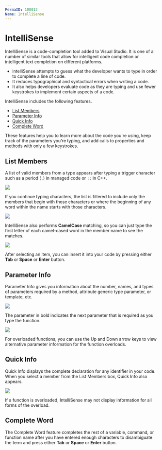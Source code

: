 ```yaml
---
PermaID: 100012
Name: IntelliSense
---
```


# IntelliSense

IntelliSense is a code-completion tool added to Visual Studio. It is one of a number of similar tools that allow for intelligent code completion or intelligent text completion on different platforms. 

 - IntelliSense attempts to guess what the developer wants to type in order to complete a line of code. 
 - It reduces typographical and syntactical errors when writing a code.
 - It also helps developers evaluate code as they are typing and use fewer keystrokes to implement certain aspects of a code.

IntelliSense includes the following features.

 - [List Members](#list-members)
 - [Parameter Info](#parameter-info)
 - [Quick Info](#quick-info) 
 - [Complete Word](#complete-word) 

These features help you to learn more about the code you're using, keep track of the parameters you're typing, and add calls to properties and methods with only a few keystrokes.

## List Members

A list of valid members from a type appears after typing a trigger character such as a period (`.`) in managed code or `::` in C++. 

<img src="images/intellisense-1.png">

If you continue typing characters, the list is filtered to include only the members that begin with those characters or where the beginning of any word within the name starts with those characters. 

<img src="images/intellisense-2.png">

IntelliSense also performs **CamelCase** matching, so you can just type the first letter of each camel-cased word in the member name to see the matches.

<img src="images/intellisense-3.png">

After selecting an item, you can insert it into your code by pressing either **Tab** or **Space** or **Enter** button.

## Parameter Info

Parameter Info gives you information about the number, names, and types of parameters required by a method, attribute generic type parameter, or template, etc.

<img src="images/intellisense-4.png">

The parameter in bold indicates the next parameter that is required as you type the function.

<img src="images/intellisense-5.png">

For overloaded functions, you can use the Up and Down arrow keys to view alternative parameter information for the function overloads.

## Quick Info

Quick Info displays the complete declaration for any identifier in your code. When you select a member from the List Members box, Quick Info also appears.

<img src="images/intellisense-6.png">

If a function is overloaded, IntelliSense may not display information for all forms of the overload.

## Complete Word

The Complete Word feature completes the rest of a variable, command, or function name after you have entered enough characters to disambiguate the term and press either **Tab** or **Space** or **Enter** button.